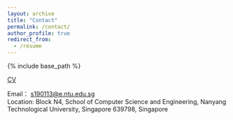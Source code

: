 ```yaml
---
layout: archive
title: "Contact"
permalink: /contact/
author_profile: true
redirect_from:
  - /resume
---
```


{% include base_path %}

[CV](http://xuehuanyang.github.io/files/cv.pdf)

Email： s190113@e.ntu.edu.sg <br>
Location: Block N4, School of Computer Science and Engineering, Nanyang Technological University, Singapore 639798, Singapore

